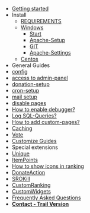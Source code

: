 * [Getting started](/)
* Install
  * [REQUIREMENTS](install/REQUIREMENTS.md)
  * [Windows](install/windows-setup/INDEX.md)
    * [Start](install/windows-setup/INDEX.md)
    * [Apache-Setup](install/windows-setup/APACHE.md)
    * [GIT](install/windows-setup/GIT.md)
    * [Apache-Settings](install/windows-setup/APACHE-CONFIG.md)
  * [Centos](install/centos-setup/INDEX.md)
* General Guides
 * [config](/general-setup/CONFIG.md)
 * [access to admin-panel](/general-setup/ADMIN-PANEL-ACCESS.md)
 * [donation-setup](/general-setup/DONATE.md)
 * [cron-setup](/general-setup/CRONTAB.md)
 * [mail setup](/general-setup/MAIL.md)
 * [disable pages](/general-setup/AUTH.md)
 * [How to enable debugger?](/general-setup/DEBUGGER.md)
 * [Log SQL-Queries?](/general-setup/SQL_LOGGING.md)
 * [How to add custom-pages?](/general-setup/CUSTOM_PAGES.md)
 * [Caching](/general-setup/CACHING.md)
 * [Vote](/general-setup/VOTE.md)
* [Customize Guides](/general-setup/CUSTOMIZE.md)
* Special extensions
 * [Unique](/modules/PServerSROUnique/README.md)
 * [ItemPoints](/modules/SROItemPoints/README.md)
 * [How to show icons in ranking](/general-setup/RANKING_ICONS.md) 
 * [DonateAction](/modules/PServerCMSDonateAction/README.md)
 * [SROKill](/modules/SROKill/README.md)
 * [CustomRanking](/modules/CustomRanking/README.md)
 * [CustomWidgets](/modules/CustomRanking/CUSTOM_WIDGETS.md)
* [Frequently Asked Questions](/info/FAQ.md)
* [**Contact - Trail Version**](/info/CONTACT.md)